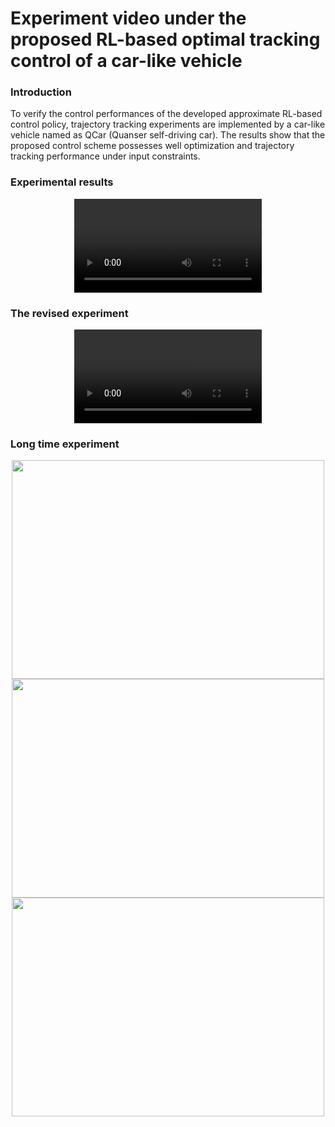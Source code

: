 # Experiment video under the proposed RL-based optimal tracking control of a car-like vehicle
### Introduction
To verify the control performances of the developed approximate RL-based control policy, trajectory tracking experiments are implemented by a car-like vehicle named as QCar (Quanser self-driving car). The results show that the proposed control scheme possesses well optimization and trajectory tracking performance under input constraints.


### Experimental results
<div align=center>
<video src="https://github.com/keepuself/RL-OC-QCar-2022/assets/16040172/606eed03-f6a8-473a-bde5-cb3677f01980"></video>
</div>

### The revised experiment
<div align=center>
<video src="https://github.com/keepuself/RL-OC-QCar-2022/assets/16040172/70496b1a-1fb9-477a-bb1e-497439ef1a09"></video>
</div>

### Long time experiment
<div align=center>
<img src="https://github.com/keepuself/RL-OC-QCar-2022/assets/16040172/6e7537cb-b777-4b1c-a63c-9d269212205b" width="500" height="350">
<img src="https://github.com/keepuself/RL-OC-QCar-2022/assets/16040172/8537a34f-000a-4aa1-b9a3-939b9aaff227" width="500" height="350">
<img src="https://github.com/keepuself/RL-OC-QCar-2022/assets/16040172/658690bd-cd02-4e6d-8df2-eaaf13969914" width="500" height="350">  
</div>


